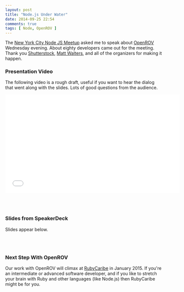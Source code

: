 ```yaml
---
layout: post
title: "Node.js Under Water"
date: 2014-09-25 22:54
comments: true
tags: [ Node, OpenROV ]
---
```

The [New York City Node JS Meetup](http://www.meetup.com/nodejs/events/206159562) asked me to speak about [OpenROV](http://rayhightower.com/blog/2014/06/16/citizen-science-with-openrov/) Wednesday evening. About eighty developers came out for the meeting. Thank you [Shutterstock](http://shutterstock.com), [Matt Walters](https://twitter.com/mateodelnorte), and all of the organizers for making it happen. 

<!--more-->

### Presentation Video

The following video is a rough draft, useful if you want to hear the dialog that went along with the slides. Lots of good questions from the audience. 

<div class="video-container">
<iframe width="560" height="315" src="//www.youtube.com/embed/rpvWg77EvrM?rel=0" frameborder="0" allowfullscreen></iframe>
</div>

&nbsp;<br/>
&nbsp;<br/>

### Slides from SpeakerDeck

Slides appear below.

<center><script async class="speakerdeck-embed" data-id="25d9158026930132408f62c99fab29cb" data-ratio="1.75" src="//speakerdeck.com/assets/embed.js"></script></center>

&nbsp;<br/>
&nbsp;<br/>

### Next Step With OpenROV

Our work with OpenROV will climax at [RubyCaribe](http://rubycaribe.com) in January 2015. If you're an intermediate or advanced software developer, and if you like to stretch your brain with Ruby and other languages (like Node.js) then RubyCaribe might be for you.

